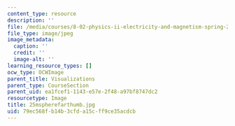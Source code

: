 ```yaml
---
content_type: resource
description: ''
file: /media/courses/8-02-physics-ii-electricity-and-magnetism-spring-2007/79ec568fb14b3cfda15cff9ce35acdcb_25mspherefarthumb.jpg
file_type: image/jpeg
image_metadata:
  caption: ''
  credit: ''
  image-alt: ''
learning_resource_types: []
ocw_type: OCWImage
parent_title: Visualizations
parent_type: CourseSection
parent_uid: ea1fcef1-1143-e57e-2f48-a97bf8747dc2
resourcetype: Image
title: 25mspherefarthumb.jpg
uid: 79ec568f-b14b-3cfd-a15c-ff9ce35acdcb
---
```

